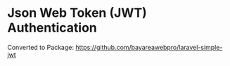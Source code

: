 # Json Web Token (JWT) Authentication

Converted to Package: https://github.com/bayareawebpro/laravel-simple-jwt


